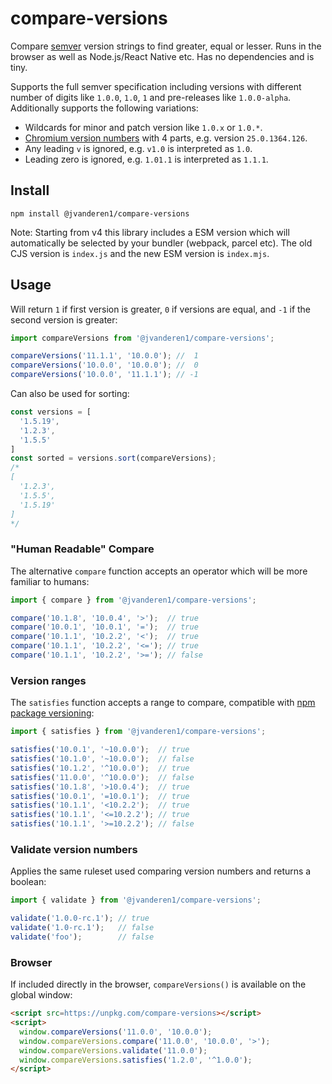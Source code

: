# compare-versions

[//]: # (![Build Status]&#40;https://github.com/omichelsen/compare-versions/actions/workflows/ci.yml/badge.svg&#41;)

[//]: # ([![Coverage Status]&#40;https://coveralls.io/repos/omichelsen/compare-versions/badge.svg?branch=master&service=github&#41;]&#40;https://coveralls.io/github/omichelsen/compare-versions?branch=master&#41;)

[//]: # ([![npm bundle size &#40;minified + gzip&#41;]&#40;https://img.shields.io/bundlephobia/minzip/compare-versions.svg&#41;]&#40;https://bundlephobia.com/result?p=compare-versions&#41;)

Compare [semver](https://semver.org/) version strings to find greater, equal or lesser. Runs in the browser as well as Node.js/React Native etc. Has no dependencies and is tiny.

Supports the full semver specification including versions with different number of digits like `1.0.0`, `1.0`, `1` and pre-releases like `1.0.0-alpha`. Additionally supports the following variations:

- Wildcards for minor and patch version like `1.0.x` or `1.0.*`.
- [Chromium version numbers](https://www.chromium.org/developers/version-numbers) with 4 parts, e.g. version `25.0.1364.126`.
- Any leading `v` is ignored, e.g. `v1.0` is interpreted as `1.0`.
- Leading zero is ignored, e.g. `1.01.1` is interpreted as `1.1.1`.

## Install

```shell
npm install @jvanderen1/compare-versions
```

Note: Starting from v4 this library includes a ESM version which will automatically be selected by your bundler (webpack, parcel etc). The old CJS version is `index.js` and the new ESM version is `index.mjs`.

## Usage

Will return `1` if first version is greater, `0` if versions are equal, and `-1` if the second version is greater:

```js
import compareVersions from '@jvanderen1/compare-versions';

compareVersions('11.1.1', '10.0.0'); //  1
compareVersions('10.0.0', '10.0.0'); //  0
compareVersions('10.0.0', '11.1.1'); // -1
```

Can also be used for sorting:

```js
const versions = [
  '1.5.19',
  '1.2.3',
  '1.5.5'
]
const sorted = versions.sort(compareVersions);
/*
[
  '1.2.3',
  '1.5.5',
  '1.5.19'
]
*/
```

### "Human Readable" Compare

The alternative `compare` function accepts an operator which will be more familiar to humans:

```js
import { compare } from '@jvanderen1/compare-versions';

compare('10.1.8', '10.0.4', '>');  // true
compare('10.0.1', '10.0.1', '=');  // true
compare('10.1.1', '10.2.2', '<');  // true
compare('10.1.1', '10.2.2', '<='); // true
compare('10.1.1', '10.2.2', '>='); // false
```

### Version ranges

The `satisfies` function accepts a range to compare, compatible with [npm package versioning](https://docs.npmjs.com/cli/v6/using-npm/semver):

```js
import { satisfies } from '@jvanderen1/compare-versions';

satisfies('10.0.1', '~10.0.0');  // true
satisfies('10.1.0', '~10.0.0');  // false
satisfies('10.1.2', '^10.0.0');  // true
satisfies('11.0.0', '^10.0.0');  // false
satisfies('10.1.8', '>10.0.4');  // true
satisfies('10.0.1', '=10.0.1');  // true
satisfies('10.1.1', '<10.2.2');  // true
satisfies('10.1.1', '<=10.2.2'); // true
satisfies('10.1.1', '>=10.2.2'); // false
```

### Validate version numbers

Applies the same ruleset used comparing version numbers and returns a boolean:

```js
import { validate } from '@jvanderen1/compare-versions';

validate('1.0.0-rc.1'); // true
validate('1.0-rc.1');   // false
validate('foo');        // false
```

### Browser

If included directly in the browser, `compareVersions()` is available on the global window:

```html
<script src=https://unpkg.com/compare-versions></script>
<script>
  window.compareVersions('11.0.0', '10.0.0');
  window.compareVersions.compare('11.0.0', '10.0.0', '>');
  window.compareVersions.validate('11.0.0');
  window.compareVersions.satisfies('1.2.0', '^1.0.0');
</script>
```
